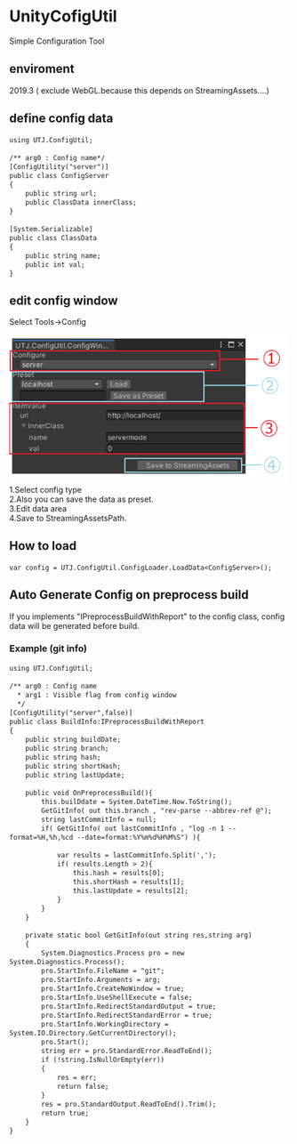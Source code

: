 # UnityCofigUtil
Simple Configuration Tool

## enviroment
2019.3 ( exclude WebGL.because this depends on StreamingAssets....)

## define config data
```
using UTJ.ConfigUtil;

/** arg0 : Config name*/
[ConfigUtility("server")]
public class ConfigServer
{
    public string url;
    public ClassData innerClass;
}

[System.Serializable]
public class ClassData
{
    public string name;
    public int val;
}
```
## edit config window
Select Tools->Config

![ConfigWindow](Documentation~/img/ConfigWindow.png)
<br />
1.Select config type<br/>
2.Also you can save the data as preset.<br />
3.Edit data area<br />
4.Save to StreamingAssetsPath. <br/>


## How to load
```
var config = UTJ.ConfigUtil.ConfigLoader.LoadData<ConfigServer>();
```


## Auto Generate Config on preprocess build

If you implements "IPreprocessBuildWithReport" to the config class, config data will be generated before build.


### Example (git info)

```
using UTJ.ConfigUtil;

/** arg0 : Config name
  * arg1 : Visible flag from config window
  */
[ConfigUtility("server",false)]
public class BuildInfo:IPreprocessBuildWithReport
{
    public string buildDate;
    public string branch;
    public string hash;
    public string shortHash;
    public string lastUpdate;

    public void OnPreprocessBuild(){
        this.builDdate = System.DateTime.Now.ToString();
        GetGitInfo( out this.branch , "rev-parse --abbrev-ref @");
        string lastCommitInfo = null;
        if( GetGitInfo( out lastCommitInfo , "log -n 1 --format=%H,%h,%cd --date=format:%Y%m%d%H%M%S") ){

            var results = lastCommitInfo.Split(',');
            if( results.Length > 2){
                this.hash = results[0];
                this.shortHash = results[1];
                this.lastUpdate = results[2];
            }
        }
    }

    private static bool GetGitInfo(out string res,string arg)
    {
        System.Diagnostics.Process pro = new System.Diagnostics.Process();
        pro.StartInfo.FileName = "git";
        pro.StartInfo.Arguments = arg;
        pro.StartInfo.CreateNoWindow = true;
        pro.StartInfo.UseShellExecute = false;
        pro.StartInfo.RedirectStandardOutput = true;
        pro.StartInfo.RedirectStandardError = true;
        pro.StartInfo.WorkingDirectory = System.IO.Directory.GetCurrentDirectory();
        pro.Start();
        string err = pro.StandardError.ReadToEnd();
        if (!string.IsNullOrEmpty(err))
        {
            res = err;
            return false;
        }
        res = pro.StandardOutput.ReadToEnd().Trim();
        return true;
    }
}
```
